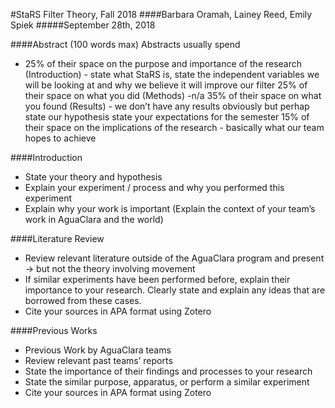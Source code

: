 #StaRS Filter Theory, Fall 2018
####Barbara Oramah, Lainey Reed, Emily Spiek
#####September 28th, 2018


####Abstract (100 words max)
Abstracts usually spend
- 25% of their space on the purpose and importance of the research (Introduction) - state what StaRS is, state the independent variables we will be looking at and why we believe it will improve our filter
25% of their space on what you did (Methods) -n/a
35% of their space on what you found (Results) - we don’t have any results obviously but perhap state our hypothesis  state your expectations for the semester
15% of their space on the implications of the research - basically what our team hopes to achieve

####Introduction
- State your theory and hypothesis
- Explain your experiment / process and why you performed this experiment
- Explain why your work is important (Explain the context of your team’s work in AguaClara and the world)

####Literature Review
- Review relevant literature outside of the AguaClara program and present -> but not the theory involving movement
- If similar experiments have been performed before, explain their importance to your research. Clearly state and explain any ideas that are borrowed from these cases.
- Cite your sources in APA format using Zotero


####Previous Works
- Previous Work by AguaClara teams
- Review relevant past teams’ reports
- State the importance of their findings and processes to your research
- State the similar purpose, apparatus, or perform a similar experiment
- Cite your sources in APA format using Zotero
